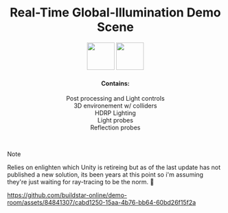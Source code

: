 <h1 align=center>
Real-Time Global-Illumination Demo Scene
</h1>

<p align="center">
  <img width="64" src="https://cdn4.iconfinder.com/data/icons/logos-brands-5/24/unity-1024.png">
  <img width="64" src="https://icons-for-free.com/iconfiles/png/512/C-1324888703033939247.png">
<p>

<h4 align=center>
Contains:
</h4>
<p align=center>
Post processing and Light controls <br>
3D environement w/ colliders <br>
HDRP Lighting<br>
Light probes <br>
Reflection probes <br>
</p>
  
<br>

> [!NOTE]  
> Relies on enlighten which Unity is retireing but as of the last update has not published a new solution, its been years at this point so i'm assuming they're just waiting for ray-tracing to be the norm. 🤷


https://github.com/buildstar-online/demo-room/assets/84841307/cabd1250-15aa-4b76-bb64-60bd26f15f2a
